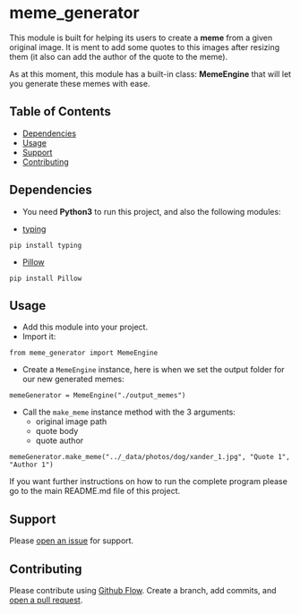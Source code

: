 # meme_generator

This module is built for helping its users to create a **meme** from a given original image. It is ment to add some quotes to this images after resizing them (it also can add the author of the quote to the meme).

As at this moment, this module has a built-in class: **MemeEngine** that will let you generate these memes with ease.

## Table of Contents

- [Dependencies](#dependencies)
- [Usage](#usage)
- [Support](#support)
- [Contributing](#contributing)

## Dependencies

- You need **Python3** to run this project, and also the following modules:

- [typing](https://pypi.org/project/typing/)

```
pip install typing
```

- [Pillow](https://pypi.org/project/Pillow/)

```
pip install Pillow
```

## Usage

- Add this module into your project.
- Import it:

```
from meme_generator import MemeEngine
```

- Create a `MemeEngine` instance, here is when we set the output folder for our new generated memes:

```
memeGenerator = MemeEngine("./output_memes")
```

- Call the `make_meme` instance method with the 3 arguments:
  - original image path
  - quote body
  - quote author

```
memeGenerator.make_meme("../_data/photos/dog/xander_1.jpg", "Quote 1", "Author 1")
```

If you want further instructions on how to run the complete program please go to the main README.md file of this project.

## Support

Please [open an issue](https://github.com/carlosloureda/meme-generator/issues/new) for support.

## Contributing

Please contribute using [Github Flow](https://guides.github.com/introduction/flow/). Create a branch, add commits, and [open a pull request](https://github.com/carlosloureda/meme-generator/compare/).
